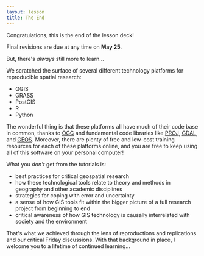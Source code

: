 ```yaml
---
layout: lesson
title: The End
---
```


Congratulations, this is the end of the lesson deck!

Final revisions are due at any time on **May 25**.

But, there's *always* still more to learn...

We scratched the surface of several different technology platforms for reproducible spatial research:

* QGIS
* GRASS
* PostGIS
* R
* Python

The wonderful thing is that these platforms all have much of their code base in common, thanks to [OGC](https://www.ogc.org/) and fundamental code libraries like [PROJ](https://proj.org), [GDAL](http://gdal.org/), and [GEOS](https://trac.osgeo.org/geos/). Moreover, there are plenty of free and low-cost training resources for each of these platforms online, and you are free to keep using all of this software on your personal computer!

What you *don't* get from the tutorials is:
* best practices for critical geospatial research
* how these technological tools relate to theory and methods in geography and other academic disciplines
* strategies for coping with error and uncertainty
* a sense of how GIS tools fit within the bigger picture of a full research project from beginning to end
* critical awareness of how GIS technology is causally interrelated with society and the environment

That's what we achieved through the lens of reproductions and replications and our critical Friday discussions. With that background in place, I welcome you to a lifetime of continued learning... 

